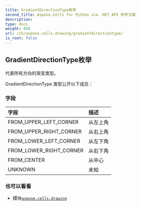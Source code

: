 ```yaml
---
title: GradientDirectionType枚举
second_title: Aspose.Cells for Python via .NET API 参考文献
description:
type: docs
weight: 850
url: /zh/aspose.cells.drawing/gradientdirectiontype/
is_root: false
---
```

## GradientDirectionType枚举
代表所有方向的渐变类型。



GradientDirectionType 类型公开以下成员：

### 字段
|字段|描述|
| :- | :- |
| FROM_UPPER_LEFT_CORNER |从左上角|
| FROM_UPPER_RIGHT_CORNER |从右上角|
| FROM_LOWER_LEFT_CORNER |从左下角|
| FROM_LOWER_RIGHT_CORNER |从右下角|
| FROM_CENTER |从中心|
| UNKNOWN |未知|



### 也可以看看
* 模块[`aspose.cells.drawing`](..)
